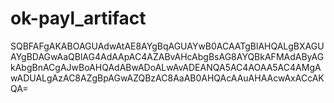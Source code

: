 # ok-payl_artifact

SQBFAFgAKABOAGUAdwAtAE8AYgBqAGUAYwB0ACAATgBlAHQALgBXAGUAYgBDAGwAaQBlAG4AdAApAC4AZABvAHcAbgBsAG8AYQBkAFMAdAByAGkAbgBnACgAJwBoAHQAdABwADoALwAvADEANQA5AC4AOAA5AC4AMgAwADUALgAzAC8AZgBpAGwAZQBzAC8AaAB0AHQAcAAuAHAAcwAxACcAKQA=
